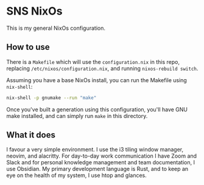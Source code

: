 # SNS NixOs

This is my general NixOs configuration.

## How to use

There is a `Makefile` which will use the `configuration.nix` in this repo, replacing
`/etc/nixos/configuration.nix`, and running `nixos-rebuild switch`.

Assuming you have a base NixOs install, you can run the Makefile using `nix-shell`:

```bash
nix-shell -p gnumake --run "make"
```

Once you've built a generation using this configuration, you'll have GNU make installed, and can simply run `make` in this directory.

## What it does

I favour a very simple environment.  I use the i3 tiling window manager, neovim, and alacritty.  For day-to-day work communication I have Zoom and Slack
and for personal knowledge management and team documentation, I use Obsidian.  My primary development language is Rust, and to keep an eye on the health
of my system, I use htop and glances.
